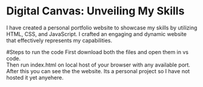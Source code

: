 # Digital Canvas: Unveiling My Skills
I have created a personal portfolio website to showcase my skills by utilizing HTML, CSS, and JavaScript. 
I crafted an engaging and dynamic website that effectively represents my capabilities.

#Steps to run the code
First download both the files and open them in vs code.  
Then run index.html on local host of your browser with any available port. 
After this you can see the the website.
Its a personal project so I have not hosted it yet anyehere.
